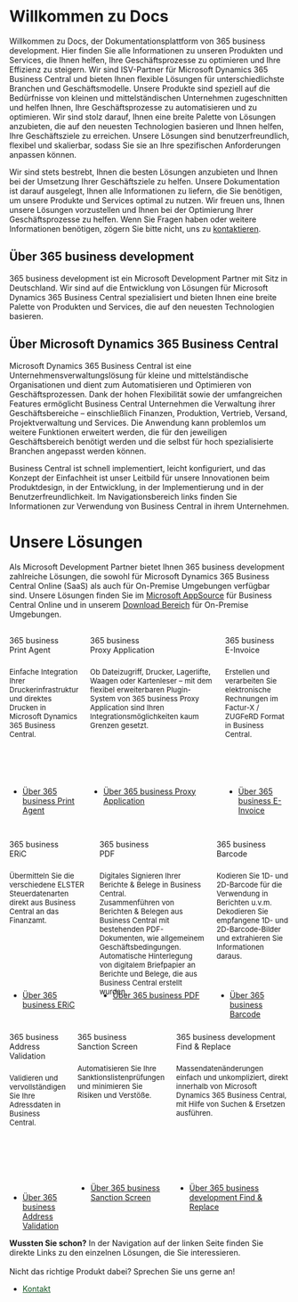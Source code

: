 # Willkommen zu Docs

Willkommen zu Docs, der Dokumentationsplattform von 365 business development. Hier finden Sie alle Informationen zu unseren Produkten und Services, die Ihnen helfen, Ihre Geschäftsprozesse zu optimieren und Ihre Effizienz zu steigern.
Wir sind ISV-Partner für Microsoft Dynamics 365 Business Central und bieten Ihnen flexible Lösungen für unterschiedlichste Branchen und Geschäftsmodelle. Unsere Produkte sind speziell auf die Bedürfnisse von kleinen und mittelständischen Unternehmen zugeschnitten und helfen Ihnen, Ihre Geschäftsprozesse zu automatisieren und zu optimieren.
Wir sind stolz darauf, Ihnen eine breite Palette von Lösungen anzubieten, die auf den neuesten Technologien basieren und Ihnen helfen, Ihre Geschäftsziele zu erreichen. Unsere Lösungen sind benutzerfreundlich, flexibel und skalierbar, sodass Sie sie an Ihre spezifischen Anforderungen anpassen können.

Wir sind stets bestrebt, Ihnen die besten Lösungen anzubieten und Ihnen bei der Umsetzung Ihrer Geschäftsziele zu helfen. Unsere Dokumentation ist darauf ausgelegt, Ihnen alle Informationen zu liefern, die Sie benötigen, um unsere Produkte und Services optimal zu nutzen.
Wir freuen uns, Ihnen unsere Lösungen vorzustellen und Ihnen bei der Optimierung Ihrer Geschäftsprozesse zu helfen. Wenn Sie Fragen haben oder weitere Informationen benötigen, zögern Sie bitte nicht, uns zu [kontaktieren](https://365businessdev.com/kontakt/).

## Über 365 business development

365 business development ist ein Microsoft Development Partner mit Sitz in Deutschland. Wir sind auf die Entwicklung von Lösungen für Microsoft Dynamics 365 Business Central spezialisiert und bieten Ihnen eine breite Palette von Produkten und Services, die auf den neuesten Technologien basieren.

## Über Microsoft Dynamics 365 Business Central

Microsoft Dynamics 365 Business Central ist eine Unternehmensverwaltungslösung für kleine und mittelständische Organisationen und dient zum Automatisieren und Optimieren von Geschäftsprozessen. Dank der hohen Flexibilität sowie der umfangreichen Features ermöglicht Business Central Unternehmen die Verwaltung ihrer Geschäftsbereiche – einschließlich Finanzen, Produktion, Vertrieb, Versand, Projektverwaltung und Services. Die Anwendung kann problemlos um weitere Funktionen erweitert werden, die für den jeweiligen Geschäftsbereich benötigt werden und die selbst für hoch spezialisierte Branchen angepasst werden können.

Business Central ist schnell implementiert, leicht konfiguriert, und das Konzept der Einfachheit ist unser Leitbild für unsere Innovationen beim Produktdesign, in der Entwicklung, in der Implementierung und in der Benutzerfreundlichkeit. Im Navigationsbereich links finden Sie Informationen zur Verwendung von Business Central in ihrem Unternehmen.

# Unsere Lösungen

Als Microsoft Development Partner bietet Ihnen 365 business development zahlreiche Lösungen, die sowohl für Microsoft Dynamics 365 Business Central Online (SaaS) als auch für On-Premise Umgebungen verfügbar sind. Unsere Lösungen finden Sie im [Microsoft AppSource](https://appsource.microsoft.com/en-us/marketplace/apps?page=1&search=365%20business%20development&product=dynamics-365-business-central) für Business Central Online und in unserem [Download Bereich](https://downloads.365businessdev.com/) für On-Premise Umgebungen.

<div class="columns" style="margin-top: 30px; margin-bottom: 10px;">
    <div>
        <span class="columns-title">365 business<br>Print Agent</span>
        <p style="height: 200px; font-size: 13px; padding-top: 10px;">
            Einfache Integration Ihrer Druckerinfrastruktur und direktes Drucken in Microsoft Dynamics 365 Business Central.
        </p>
        <p>
            <ul class="fa-ul">
                <li><span class="fa-li"><i class="fa-duotone fa-solid fa-circle-arrow-right fa-xl" style="--fa-secondary-color: #00b7c3"></i></span><a href="365-business-print-agent/index.md">Über 365 business Print Agent</a></li>
            </ul>
        </p>
    </div>
    <div>
        <span class="columns-title">365 business<br>Proxy Application</span>
        <p style="height: 200px; font-size: 13px; padding-top: 10px;">
            Ob Dateizugriff, Drucker, Lagerlifte, Waagen oder Kartenleser – mit dem flexibel erweiterbaren Plugin-System von 365 business Proxy Application sind Ihren Integrationsmöglichkeiten kaum Grenzen gesetzt.
        </p>
        <p>
            <ul class="fa-ul">
                <li><span class="fa-li"><i class="fa-duotone fa-solid fa-circle-arrow-right fa-xl" style="--fa-secondary-color: #00b7c3"></i></span><a href="365-business-proxy-application/index.md">Über 365 business Proxy Application</a></li>
            </ul>
        </p>
    </div>
    <div>
        <span class="columns-title">365 business<br>E-Invoice</span>
        <p style="height: 200px; font-size: 13px; padding-top: 10px;">
            Erstellen und verarbeiten Sie elektronische Rechnungen im Factur-X / ZUGFeRD Format in Business Central.
        </p>
        <p>
            <ul class="fa-ul">
                <li><span class="fa-li"><i class="fa-duotone fa-solid fa-circle-arrow-right fa-xl" style="--fa-secondary-color: #00b7c3"></i></span><a href="365-business-e-invoice/index.md">Über 365 business E-Invoice</a></li>
            </ul>
        </p>
    </div>
</div>
<div class="columns" style="margin-top: 30px; margin-bottom: 10px;">
    <div>
        <span class="columns-title">365 business<br>ERiC</span>
        <p style="height: 200px; font-size: 13px; padding-top: 10px;">
            Übermitteln Sie die verschiedene ELSTER Steuerdatenarten direkt aus Business Central an das Finanzamt.
        </p>
        <p>
            <ul class="fa-ul">
                <li><span class="fa-li"><i class="fa-duotone fa-solid fa-circle-arrow-right fa-xl" style="--fa-secondary-color: #00b7c3"></i></span><a href="365-business-eric/index.md">Über 365 business ERiC</a></li>
            </ul>
        </p>
    </div>
    <div>
        <span class="columns-title">365 business<br>PDF</span>
        <p style="height: 200px; font-size: 13px; padding-top: 10px;">
            Digitales Signieren Ihrer Berichte & Belege in Business Central.<br>Zusammenführen von Berichten & Belegen aus Business Central mit bestehenden PDF-Dokumenten, wie allgemeinem Geschäftsbedingungen.<br>Automatische Hinterlegung von digitalem Briefpapier an Berichte und Belege, die aus Business Central erstellt wurden.
        </p>
        <p>
            <ul class="fa-ul">
                <li><span class="fa-li"><i class="fa-duotone fa-solid fa-circle-arrow-right fa-xl" style="--fa-secondary-color: #00b7c3"></i></span><a href="365-business-pdf/index.md">Über 365 business PDF</a></li>
            </ul>
        </p>
    </div>
    <div>
        <span class="columns-title">365 business<br>Barcode</span>
        <p style="height: 200px; font-size: 13px; padding-top: 10px;">
            Kodieren Sie 1D- und 2D-Barcode für die Verwendung in Berichten u.v.m.<br>Dekodieren Sie empfangene 1D- und 2D-Barcode-Bilder und extrahieren Sie Informationen daraus.
        </p>
        <p>
            <ul class="fa-ul">
                <li><span class="fa-li"><i class="fa-duotone fa-solid fa-circle-arrow-right fa-xl" style="--fa-secondary-color: #00b7c3"></i></span><a href="365-business-barcode/index.md">Über 365 business Barcode</a></li>
            </ul>
        </p>
    </div>
</div>
<div class="columns" style="margin-top: 10px;">
    <div>
        <span class="columns-title">365 business<br>Address Validation</span>
        <p style="height: 200px; font-size: 13px; padding-top: 10px;">
            Validieren und vervollständigen Sie Ihre Adressdaten in Business Central.
        </p>
        <p>
            <ul class="fa-ul">
                <li><span class="fa-li"><i class="fa-duotone fa-solid fa-circle-arrow-right fa-xl" style="--fa-secondary-color: #00b7c3"></i></span><a href="365-business-address-validation/index.md">Über 365 business Address Validation</a></li>
            </ul>
        </p>
    </div>
    <div>
        <span class="columns-title">365 business<br>Sanction Screen</span>
        <p style="height: 200px; font-size: 13px; padding-top: 10px;">
            Automatisieren Sie Ihre Sanktionslistenprüfungen und minimieren Sie Risiken und Verstöße.
        </p>
        <p>
            <ul class="fa-ul">
                <li><span class="fa-li"><i class="fa-duotone fa-solid fa-circle-arrow-right fa-xl" style="--fa-secondary-color: #00b7c3"></i></span><a href="365-business-sanction-screen/index.md">Über 365 business Sanction Screen</a></li>
            </ul>
        </p>
    </div>
    <div>
        <span class="columns-title">365 business development<br>Find &amp; Replace</span>
        <p style="height: 200px; font-size: 13px; padding-top: 10px;">
            Massendatenänderungen einfach und unkompliziert, direkt innerhalb von Microsoft Dynamics 365 Business Central, mit Hilfe von Suchen &amp; Ersetzen ausführen.
        </p>
        <p>
            <ul class="fa-ul">
                <li><span class="fa-li"><i class="fa-duotone fa-solid fa-circle-arrow-right fa-xl" style="--fa-secondary-color: #00b7c3"></i></span><a href="find-and-replace/index.md">Über 365 business development Find & Replace</a></li>
            </ul>
        </p>
    </div>
</div>

<div class="alert alert-success">
    <i class="fa-duotone fa-solid fa-question-circle fa-xl"></i>
    <strong>Wussten Sie schon?</strong>
    In der Navigation auf der linken Seite finden Sie direkte Links zu den einzelnen Lösungen, die Sie interessieren.<br>
    <br>
    Nicht das richtige Produkt dabei? Sprechen Sie uns gerne an!<br>
    <ul class="fa-ul">
        <li><span class="fa-li"><i class="fa-duotone fa-solid fa-circle-arrow-right fa-l"></i></span><a href="https://365businessdev.com/kontakt/" style="color: #155724 !important">Kontakt</a></li>
    </ul>
</div>